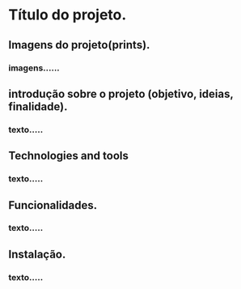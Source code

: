 # Título do projeto.

<!-- ## Imagens do projeto(prints). -->
## Imagens do projeto(prints).

### imagens......

## introdução sobre o projeto (objetivo, ideias, finalidade).

### texto.....

<!-- linguagens, bibliotecas, banco de dados utilizados. -->
## Technologies and tools 

### texto.....

## Funcionalidades.

### texto.....


## Instalação.

### texto.....
